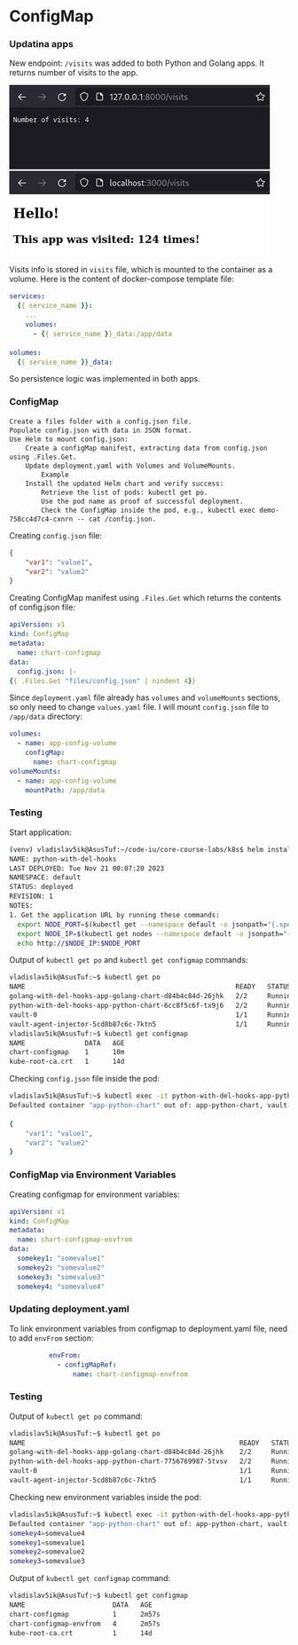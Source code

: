 # ConfigMap
### Updatina apps
New endpoint: `/visits` was added to both Python and Golang apps. It returns number of visits to the app.

![Python visits in browser](img/python_visit.png)
![Golang visits in browser](img/golang_visit.png)

Visits info is stored in `visits` file, which is mounted to the container as a volume. Here is the content of docker-compose template file:
```yaml
services:
  {{ service_name }}:
    ...
    volumes:
      - {{ service_name }}_data:/app/data

volumes:
  {{ service_name }}_data:
```
So persistence logic was implemented in both apps.

### ConfigMap


    Create a files folder with a config.json file.
    Populate config.json with data in JSON format.
    Use Helm to mount config.json:
        Create a configMap manifest, extracting data from config.json using .Files.Get.
        Update deployment.yaml with Volumes and VolumeMounts.
            Example
        Install the updated Helm chart and verify success:
            Retrieve the list of pods: kubectl get po.
            Use the pod name as proof of successful deployment.
            Check the ConfigMap inside the pod, e.g., kubectl exec demo-758cc4d7c4-cxnrn -- cat /config.json.

Creating `config.json` file:
```json
{
    "var1": "value1",
    "var2": "value2"
}
```
Creating ConfigMap manifest using `.Files.Get` which returns the contents of config.json file:
```yaml
apiVersion: v1
kind: ConfigMap
metadata:
  name: chart-configmap
data:
  config.json: |-
{{ .Files.Get "files/config.json" | nindent 4}}
```
Since `deployment.yaml` file already has `volumes` and `volumeMounts` sections, so only need to change `values.yaml` file. I will mount `config.json` file to `/app/data` directory:
```yaml
volumes:
  - name: app-config-volume
    configMap:
      name: chart-configmap
volumeMounts:
  - name: app-config-volume
    mountPath: /app/data
```
### Testing
Start application:
```bash
(venv) vladislav5ik@AsusTuf:~/code-iu/core-course-labs/k8s$ helm install python-with-del-hooks app-python-chart/
NAME: python-with-del-hooks
LAST DEPLOYED: Tue Nov 21 00:07:20 2023
NAMESPACE: default
STATUS: deployed
REVISION: 1
NOTES:
1. Get the application URL by running these commands:
  export NODE_PORT=$(kubectl get --namespace default -o jsonpath="{.spec.ports[0].nodePort}" services python-with-del-hooks-app-python-chart)
  export NODE_IP=$(kubectl get nodes --namespace default -o jsonpath="{.items[0].status.addresses[0].address}")
  echo http://$NODE_IP:$NODE_PORT
```

Output of `kubectl get po` and `kubectl get configmap` commands:
```bash
vladislav5ik@AsusTuf:~$ kubectl get po
NAME                                                     READY   STATUS    RESTARTS        AGE
golang-with-del-hooks-app-golang-chart-d84b4c84d-26jhk   2/2     Running   2 (5d23h ago)   5d23h
python-with-del-hooks-app-python-chart-6cc8f5c6f-tx9j6   2/2     Running   0               9m58s
vault-0                                                  1/1     Running   4 (5d23h ago)   6d22h
vault-agent-injector-5cd8b87c6c-7ktn5                    1/1     Running   1 (5d23h ago)   6d
vladislav5ik@AsusTuf:~$ kubectl get configmap
NAME               DATA   AGE
chart-configmap    1      10m
kube-root-ca.crt   1      14d
```
Checking `config.json` file inside the pod:
```bash
vladislav5ik@AsusTuf:~$ kubectl exec -it python-with-del-hooks-app-python-chart-6cc8f5c6f-tx9j6 -- cat /app/data/config.json
Defaulted container "app-python-chart" out of: app-python-chart, vault-agent

{
    "var1": "value1",
    "var2": "value2"
}
```

### ConfigMap via Environment Variables
Creating configmap for environment variables:
```yaml
apiVersion: v1
kind: ConfigMap
metadata:
  name: chart-configmap-envfrom
data:
  somekey1: "somevalue1"
  somekey2: "somevalue2"
  somekey3: "somevalue3"
  somekey4: "somevalue4"
```
### Updating deployment.yaml
To link environment variables from configmap to deployment.yaml file, need to add `envFrom` section:
```yaml
          envFrom:
            - configMapRef:
                name: chart-configmap-envfrom
```
### Testing
Output of `kubectl get po` command:
```bash
vladislav5ik@AsusTuf:~$ kubectl get po
NAME                                                      READY   STATUS    RESTARTS        AGE
golang-with-del-hooks-app-golang-chart-d84b4c84d-26jhk    2/2     Running   2 (5d23h ago)   6d
python-with-del-hooks-app-python-chart-7756769987-5tvsv   2/2     Running   0               80s
vault-0                                                   1/1     Running   4 (5d23h ago)   6d22h
vault-agent-injector-5cd8b87c6c-7ktn5                     1/1     Running   1 (5d23h ago)   6d
```
Checking new environment variables inside the pod:
```bash
vladislav5ik@AsusTuf:~$ kubectl exec -it python-with-del-hooks-app-python-chart-7756769987-5tvsv -- env | grep some
Defaulted container "app-python-chart" out of: app-python-chart, vault-agent
somekey4=somevalue4
somekey1=somevalue1
somekey2=somevalue2
somekey3=somevalue3
```
Output of `kubectl get configmap` command:
```bash
vladislav5ik@AsusTuf:~$ kubectl get configmap
NAME                      DATA   AGE
chart-configmap           1      2m57s
chart-configmap-envfrom   4      2m57s
kube-root-ca.crt          1      14d
```
